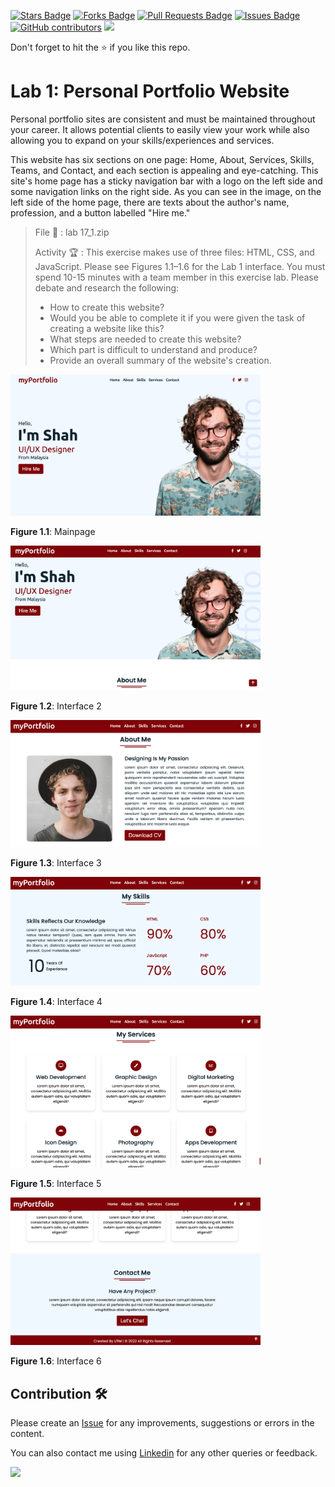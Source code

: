 <a href="https://github.com/drshahizan/learn-php/stargazers"><img src="https://img.shields.io/github/stars/drshahizan/learn-php" alt="Stars Badge"/></a>
<a href="https://github.com/drshahizan/learn-php/network/members"><img src="https://img.shields.io/github/forks/drshahizan/learn-php" alt="Forks Badge"/></a>
<a href="https://github.com/drshahizan/learn-php/pulls"><img src="https://img.shields.io/github/issues-pr/drshahizan/learn-php" alt="Pull Requests Badge"/></a>
<a href="https://github.com/drshahizan/learn-php/issues"><img src="https://img.shields.io/github/issues/drshahizan/learn-php" alt="Issues Badge"/></a>
<a href="https://github.com/drshahizan/learn-php/graphs/contributors"><img alt="GitHub contributors" src="https://img.shields.io/github/contributors/drshahizan/learn-php?color=2b9348"></a>
![](https://visitor-badge.glitch.me/badge?page_id=drshahizan/learn-php)

Don't forget to hit the :star: if you like this repo.

# Lab 1: Personal Portfolio Website

Personal portfolio sites are consistent and must be maintained throughout your career. It allows potential clients to easily view your work while also allowing you to expand on your skills/experiences and services.

This website has six sections on one page: Home, About, Services, Skills, Teams, and Contact, and each section is appealing and eye-catching. This site's home page has a sticky navigation bar with a logo on the left side and some navigation links on the right side. As you can see in the image, on the left side of the home page, there are texts about the author's name, profession, and a button labelled "Hire me."

> File 📁 : lab 17_1.zip
> 
> Activity 🏆 :
> This exercise makes use of three files: HTML, CSS, and JavaScript. Please see Figures 1.1–1.6 for the Lab 1 interface. You must spend 10-15 minutes with a team member in this exercise lab. Please debate and research the following:
> - How to create this website?
> - Would you be able to complete it if you were given the task of creating a website like this?
> - What steps are needed to create this website?
> - Which part is difficult to understand and produce?
> - Provide an overall summary of the website's creation.
> 

<img src="./download/l1ajs.png" width="400" />

**Figure 1.1**: Mainpage

<img src="./download/l1bjs.png" width="400" />

**Figure 1.2**: Interface 2

<img src="./download/l1cjs.png" width="400" />

**Figure 1.3**: Interface 3

<img src="./download/l1djs.png" width="400" />

**Figure 1.4**: Interface 4

<img src="./download/l1ejs.png" width="400" />

**Figure 1.5**: Interface 5

<img src="./download/l1fjs.png" width="400" />

**Figure 1.6**: Interface 6


## Contribution 🛠️
Please create an [Issue](https://github.com/drshahizan/learn-php/issues) for any improvements, suggestions or errors in the content.

You can also contact me using [Linkedin](https://www.linkedin.com/in/drshahizan/) for any other queries or feedback.

![](https://visitor-badge.glitch.me/badge?page_id=drshahizan)
